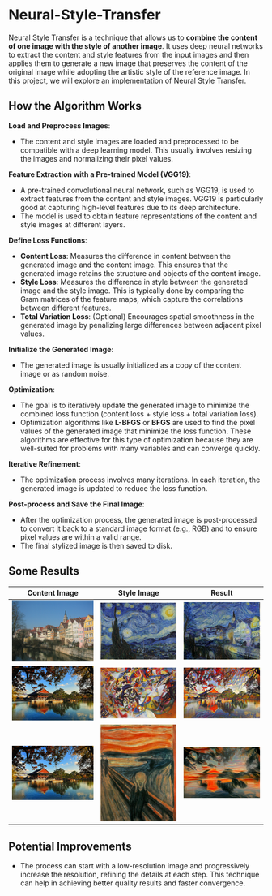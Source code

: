 # Neural-Style-Transfer

Neural Style Transfer is a technique that allows us to **combine the content of one image with the style of another image**. It uses deep neural networks to extract the content and style features from the input images and then applies them to generate a new image that preserves the content of the original image while adopting the artistic style of the reference image. In this project, we will explore an implementation of Neural Style Transfer.

## How the Algorithm Works

**Load and Preprocess Images**:

- The content and style images are loaded and preprocessed to be compatible with a deep learning model. This usually involves resizing the images and normalizing their pixel values.

**Feature Extraction with a Pre-trained Model (VGG19)**:

- A pre-trained convolutional neural network, such as VGG19, is used to extract features from the content and style images. VGG19 is particularly good at capturing high-level features due to its deep architecture.
- The model is used to obtain feature representations of the content and style images at different layers.

**Define Loss Functions**:

- **Content Loss**: Measures the difference in content between the generated image and the content image. This ensures that the generated image retains the structure and objects of the content image.
- **Style Loss**: Measures the difference in style between the generated image and the style image. This is typically done by comparing the Gram matrices of the feature maps, which capture the correlations between different features.
- **Total Variation Loss**: (Optional) Encourages spatial smoothness in the generated image by penalizing large differences between adjacent pixel values.

**Initialize the Generated Image**:

- The generated image is usually initialized as a copy of the content image or as random noise.

**Optimization**:

- The goal is to iteratively update the generated image to minimize the combined loss function (content loss + style loss + total variation loss).
- Optimization algorithms like **L-BFGS** or **BFGS** are used to find the pixel values of the generated image that minimize the loss function. These algorithms are effective for this type of optimization because they are well-suited for problems with many variables and can converge quickly.

**Iterative Refinement**:

- The optimization process involves many iterations. In each iteration, the generated image is updated to reduce the loss function.

**Post-process and Save the Final Image**:

- After the optimization process, the generated image is post-processed to convert it back to a standard image format (e.g., RGB) and to ensure pixel values are within a valid range.
- The final stylized image is then saved to disk.

## Some Results

| Content Image | Style Image | Result |
|:----------------:|:--------------:|:--------:|
| ![Contenu1](images/tubingen.jpg) | ![Style1](images/starry-night.jpg) | ![Résultat1](results/tubingen_starry-night.jpg) |
| ![Contenu2](images/gyeongbokgung.jpg) | ![Style2](images/kandinsky.jpg) | ![Résultat2](results/gyeongbokgung_kandinsky.jpg) |
| ![Contenu3](images/gyeongbokgung.jpg) | ![Style3](images/the_scream.jpg) | ![Résultat3](results/gyeongbokgung_the_scream.jpg) |

## Potential Improvements

- The process can start with a low-resolution image and progressively increase the resolution, refining the details at each step. This technique can help in achieving better quality results and faster convergence.
